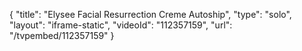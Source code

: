 {
    "title": "Elysee Facial Resurrection Creme Autoship",
    "type": "solo",
    "layout": "iframe-static",
    "videoId": "112357159",
    "url": "\/tvpembed\/112357159"
}